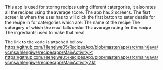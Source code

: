 This app is used for storing recipes using different catergories, it also rates all the recipes using the average score. The app has 2 screens. The fisrt screen is where the user has to will click the first button to enter deatils for the recipe in for catergories which are: 
The name of the recipe
The catergory of which the meal falls under
The average rating for the recipe
The ingrediants used to make that meal

The link to the code is attached bellow
https://github.com/Hlengiwe05/RecipesApp/blob/master/app/src/main/java/vcmsa/hlengiwe/recipesapp/MainActivity.kt
https://github.com/Hlengiwe05/RecipesApp/blob/master/app/src/main/java/vcmsa/hlengiwe/recipesapp/MainActivity2.kt

